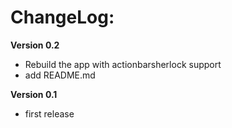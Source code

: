 ChangeLog:
==========
**Version 0.2**

* Rebuild the app with actionbarsherlock support
* add README.md

**Version 0.1**

* first release